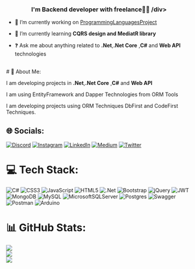 ### <div align="center">I'm Backend developer with freelance👨‍💻 /div>  
  

- 🔭 I’m currently working on [ProgrammingLanguagesProject](https://github.com/ysnesra/ProgrammingLanguagesProject)  
  

- 🌱 I’m currently learning **CQRS design and MediatR library** 
  

- ❓ Ask me about anything related to **.Net**,**.Net Core** ,**C#** and **Web API** technologies  
  

<br/>  
# 💫 About Me:

I am developing projects in **.Net**,**.Net Core** ,**C#** and **Web API** 

I am using EntityFramework and Dapper Technologies from ORM Tools

I am developing projects using ORM Techniques DbFirst and CodeFirst Techniques.


## 🌐 Socials:
[![Discord](https://img.shields.io/badge/Discord-%237289DA.svg?logo=discord&logoColor=white)](https://discord.gg/esraysn#2293) [![Instagram](https://img.shields.io/badge/Instagram-%23E4405F.svg?logo=Instagram&logoColor=white)](https://www.instagram.com/esrayasn_/) [![LinkedIn](https://img.shields.io/badge/LinkedIn-%230077B5.svg?logo=linkedin&logoColor=white)](https://[www.linkedin.com/in/esra-ya%C5%9F%C4%B1n-5a756021b/](https://www.linkedin.com/in/esrayasn/)) [![Medium](https://img.shields.io/badge/Medium-12100E?logo=medium&logoColor=white)](https://medium.com/@esrayasin) [![Twitter](https://img.shields.io/badge/Twitter-%231DA1F2.svg?logo=Twitter&logoColor=white)](https://twitter.com/@Esrayasnn) 

# 💻 Tech Stack:
![C#](https://img.shields.io/badge/c%23-%23239120.svg?style=for-the-badge&logo=c-sharp&logoColor=white) ![CSS3](https://img.shields.io/badge/css3-%231572B6.svg?style=for-the-badge&logo=css3&logoColor=white) ![JavaScript](https://img.shields.io/badge/javascript-%23323330.svg?style=for-the-badge&logo=javascript&logoColor=%23F7DF1E) ![HTML5](https://img.shields.io/badge/html5-%23E34F26.svg?style=for-the-badge&logo=html5&logoColor=white) ![.Net](https://img.shields.io/badge/.NET-5C2D91?style=for-the-badge&logo=.net&logoColor=white) ![Bootstrap](https://img.shields.io/badge/bootstrap-%23563D7C.svg?style=for-the-badge&logo=bootstrap&logoColor=white) ![jQuery](https://img.shields.io/badge/jquery-%230769AD.svg?style=for-the-badge&logo=jquery&logoColor=white) ![JWT](https://img.shields.io/badge/JWT-black?style=for-the-badge&logo=JSON%20web%20tokens) ![MongoDB](https://img.shields.io/badge/MongoDB-%234ea94b.svg?style=for-the-badge&logo=mongodb&logoColor=white) ![MySQL](https://img.shields.io/badge/mysql-%2300f.svg?style=for-the-badge&logo=mysql&logoColor=white) ![MicrosoftSQLServer](https://img.shields.io/badge/Microsoft%20SQL%20Sever-CC2927?style=for-the-badge&logo=microsoft%20sql%20server&logoColor=white) ![Postgres](https://img.shields.io/badge/postgres-%23316192.svg?style=for-the-badge&logo=postgresql&logoColor=white) ![Swagger](https://img.shields.io/badge/-Swagger-%23Clojure?style=for-the-badge&logo=swagger&logoColor=white) ![Postman](https://img.shields.io/badge/Postman-FF6C37?style=for-the-badge&logo=postman&logoColor=white) ![Arduino](https://img.shields.io/badge/-Arduino-00979D?style=for-the-badge&logo=Arduino&logoColor=white)
# 📊 GitHub Stats:
![](https://github-readme-stats.vercel.app/api?username=ysnesra&theme=dark&hide_border=false&include_all_commits=true&count_private=true)<br/>
![](https://github-readme-streak-stats.herokuapp.com/?user=ysnesra&theme=dark&hide_border=false)<br/>
![](https://github-readme-stats.vercel.app/api/top-langs/?username=ysnesra&theme=dark&hide_border=false&include_all_commits=true&count_private=true&layout=compact)


